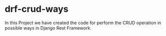 # drf-crud-ways
In this Project we have created the code for perform the CRUD operation in possible ways in Django Rest Framework.
